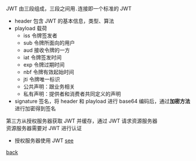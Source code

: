 JWT 由三段组成，三段之间用`.`连接即一个标准的 JWT    
- header 包含 JWT 的基本信息，类型、算法  
- playload 载荷  
    - iss 令牌签发者
    - sub 令牌所面向的用户
    - aud 接收令牌的一方
    - iat 令牌签发时间
    - exp 令牌过期时间
    - nbf 令牌有效起始时间
    - jti 令牌唯一标识
    - 公共声明：跟业务相关  
    - 私有声明：提供者和消费者共同定义的声明
- signature 签名，将 header 和 playload 进行 base64 编码后，通过**加密方法**进行加密得到签名  

第三方从授权服务器获取 JWT 并缓存，通过 JWT 请求资源服务器  
资源服务器需要对 JWT 进行认证  

- 授权服务器使用 JWT [see](3/1.md)  

[back](../20.md)  
